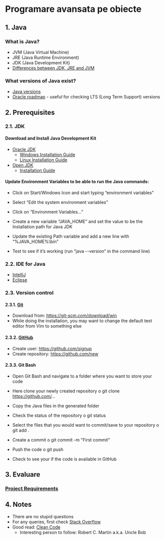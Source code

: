 # Programare avansata pe obiecte

## 1. Java

### What is Java?
- JVM (Java Virtual Machine)
- JRE (Java Runtime Environment)
- JDK (Java Development Kit)
- [Differences between JDK, JRE and JVM](https://www.geeksforgeeks.org/differences-jdk-jre-jvm/)

### What versions of Java exist?
- [Java versions](https://www.java.com/releases/fullmatrix/)
- [Oracle roadmap](https://www.oracle.com/java/technologies/java-se-support-roadmap.html) - useful for checking LTS (Long Term Support) versions

## 2. Prerequisites

### 2.1. JDK

#### Download and Install Java Development Kit
- [Oracle JDK](https://www.oracle.com/java/technologies/downloads/#jdk17-windows)
  - [Windows Installation Guide](https://docs.oracle.com/en/java/javase/17/install/installation-jdk-microsoft-windows-platforms.html)
  - [Linux Installation Guide](https://docs.oracle.com/en/java/javase/17/install/installation-jdk-linux-platforms.html)
- [Open JDK](https://adoptium.net/)
  - [Installation Guide](https://adoptium.net/installation.html)

#### Update Environment Variables to be able to run the Java commands:
-	Click on Start/Windows Icon and start typing “environment variables”
-	Select “Edit the system environment variables”

-	Click on “Environment Variables…”

-	Create a new variable “JAVA_HOME” and set the value to be the Installation path for Java JDK

-	Update the existing Path variable and add a new line with “%JAVA_HOME%\bin”

-	Test to see if it’s working (run “java --version” in the command line)


### 2.2. IDE for Java
- [IntelliJ](https://www.jetbrains.com/idea/)
- [Eclipse](https://www.eclipse.org/)

### 2.3. Version control

#### 2.3.1. [Git](https://git-scm.com/)
- Download from: https://git-scm.com/download/win
- While doing the installation, you may want to change the default text editor from Vim to something else

#### 2.3.2. [GitHub](https://github.com/)
- Create user: https://github.com/signup
- Create repository: https://github.com/new

#### 2.3.3. Git Bash
-	Open Git Bash and navigate to a folder where you want to store your code
-	Here clone your newly created repository
     o	git clone https://github.com/...

-	Copy the Java files in the generated folder
-	Check the status of the repository
     o	git status
-	 Select the files that you would want to commit/save to your repository
      o	git add .
-	Create a commit
     o	git commit -m "First commit"
-	Push the code
     o	git push
-	Check to see your if the code is available in GitHub


## 3. Evaluare

### [Project Requirements](/Project%20Requirements/Requirements.md)

## 4. Notes
- There are no stupid questions
- For any queries, first check [Stack Overflow](https://stackoverflow.com/)
- Good read: [Clean Code](https://www.goodreads.com/book/show/3735293-clean-code)
    - Interesting person to follow: Robert C. Martin a.k.a. Uncle Bob
